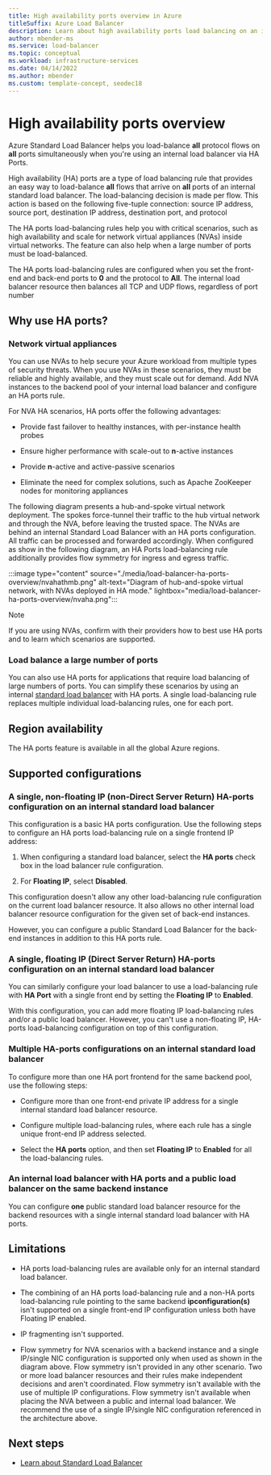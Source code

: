 ```yaml
---
title: High availability ports overview in Azure
titleSuffix: Azure Load Balancer
description: Learn about high availability ports load balancing on an internal load balancer. 
author: mbender-ms
ms.service: load-balancer
ms.topic: conceptual
ms.workload: infrastructure-services
ms.date: 04/14/2022
ms.author: mbender
ms.custom: template-concept, seodec18
---
```


# High availability ports overview

Azure Standard Load Balancer helps you load-balance **all** protocol flows on **all** ports simultaneously when you're using an internal load balancer via HA Ports.

High availability (HA) ports are a type of load balancing rule that provides an easy way to load-balance **all** flows that arrive on **all** ports of an internal standard load balancer. The load-balancing decision is made per flow. This action is based on the following five-tuple connection: source IP address, source port, destination IP address, destination port, and protocol

The HA ports load-balancing rules help you with critical scenarios, such as high availability and scale for network virtual appliances (NVAs) inside virtual networks. The feature can also help when a large number of ports must be load-balanced. 

The HA ports load-balancing rules are configured when you set the front-end and back-end ports to **0** and the protocol to **All**. The internal load balancer resource then balances all TCP and UDP flows, regardless of port number

## Why use HA ports?

### Network virtual appliances

You can use NVAs to help secure your Azure workload from multiple types of security threats. When you use NVAs in these scenarios, they must be reliable and highly available, and they must scale out for demand. Add NVA instances to the backend pool of your internal load balancer and configure an HA ports rule.

For NVA HA scenarios, HA ports offer the following advantages:

- Provide fast failover to healthy instances, with per-instance health probes

- Ensure higher performance with scale-out to **n**-active instances

- Provide **n**-active and active-passive scenarios

- Eliminate the need for complex solutions, such as Apache ZooKeeper nodes for monitoring appliances

The following diagram presents a hub-and-spoke virtual network deployment. The spokes force-tunnel their traffic to the hub virtual network and through the NVA, before leaving the trusted space. The NVAs are behind an internal Standard Load Balancer with an HA ports configuration. All traffic can be processed and forwarded accordingly. When configured as show in the following diagram, an HA Ports load-balancing rule additionally provides flow symmetry for ingress and egress traffic.

:::image type="content" source="./media/load-balancer-ha-ports-overview/nvahathmb.png" alt-text="Diagram of hub-and-spoke virtual network, with NVAs deployed in HA mode." lightbox="media/load-balancer-ha-ports-overview/nvaha.png":::

>[!NOTE]
> If you are using NVAs, confirm with their providers how to best use HA ports and to learn which scenarios are supported.

### Load balance a large number of ports

You can also use HA ports for applications that require load balancing of large numbers of ports. You can simplify these scenarios by using an internal [standard load balancer](./load-balancer-overview.md) with HA ports. A single load-balancing rule replaces multiple individual load-balancing rules, one for each port.

## Region availability

The HA ports feature is available in all the global Azure regions.

## Supported configurations

### A single, non-floating IP (non-Direct Server Return) HA-ports configuration on an internal standard load balancer

This configuration is a basic HA ports configuration. Use the following steps to configure an HA ports load-balancing rule on a single frontend IP address:

1. When configuring a standard load balancer, select the **HA ports** check box in the load balancer rule configuration.

2. For **Floating IP**, select **Disabled**.

This configuration doesn't allow any other load-balancing rule configuration on the current load balancer resource. It also allows no other internal load balancer resource configuration for the given set of back-end instances.

However, you can configure a public Standard Load Balancer for the back-end instances in addition to this HA ports rule.

### A single, floating IP (Direct Server Return) HA-ports configuration on an internal standard load balancer

You can similarly configure your load balancer to use a load-balancing rule with **HA Port** with a single front end by setting the **Floating IP** to **Enabled**. 

With this configuration, you can add more floating IP load-balancing rules and/or a public load balancer. However, you can't use a non-floating IP, HA-ports load-balancing configuration on top of this configuration.

### Multiple HA-ports configurations on an internal standard load balancer

To configure more than one HA port frontend for the same backend pool, use the following steps:

- Configure more than one front-end private IP address for a single internal standard load balancer resource.

- Configure multiple load-balancing rules, where each rule has a single unique front-end IP address selected.

- Select the **HA ports** option, and then set **Floating IP** to **Enabled** for all the load-balancing rules.

### An internal load balancer with HA ports and a public load balancer on the same backend instance

You can configure **one** public standard load balancer resource for the backend resources with a single internal standard load balancer with HA ports.

## Limitations

- HA ports load-balancing rules are available only for an internal standard load balancer.

- The combining of an HA ports load-balancing rule and a non-HA ports load-balancing rule pointing to the same backend **ipconfiguration(s)** isn't supported on a single front-end IP configuration unless both have Floating IP enabled.

- IP fragmenting isn't supported. 

- Flow symmetry for NVA scenarios with a backend instance and a single IP/single NIC configuration is supported only when used as shown in the diagram above. Flow symmetry isn't provided in any other scenario. Two or more load balancer resources and their rules make independent decisions and aren't coordinated. Flow symmetry isn't available with the use of multiple IP configurations. Flow symmetry isn't available when placing the NVA between a public and internal load balancer. We recommend the use of a single IP/single NIC configuration referenced in the architecture above.

## Next steps

- [Learn about Standard Load Balancer](load-balancer-overview.md)
